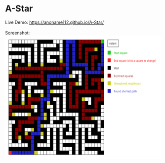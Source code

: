 # A-Star
Live Demo: https://anoname112.github.io/A-Star/
<br /><br />
Screenshot:
<br />
<a href="https://anoname112.github.io/A-Star/">
   <img src="https://raw.githubusercontent.com/Anoname112/A-Star/main/ss.png" title="A Star" height="400">
</a>
